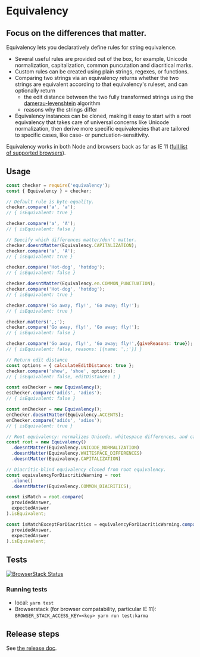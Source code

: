 # Equivalency

## Focus on the differences that matter.

Equivalency lets you declaratively define rules for string equivalence.

- Several useful rules are provided out of the box, for example, Unicode
  normalization, capitalization, common puncutation and diacritical marks.
- Custom rules can be created using plain strings, regexes, or functions.
- Comparing two strings via an equivalency returns whether the two strings are
  equivalent according to that equivalency's ruleset, and can optionally
  return
  - the edit distance between the two fully transformed strings using the
  [damerau-levenshtein](https://www.npmjs.com/package/damerau-levenshtein)
  algorithm
  - reasons why the strings differ
- Equivalency instances can be cloned, making it easy to start with a root
  equivalency that takes care of universal concerns like Unicode
  normalization, then derive more specific equivalencies that are tailored to
  specific cases, like case- or punctuation-sensitivity.

Equivalency works in both Node and browsers back as far as IE 11 ([full list
of supported browsers](./.browserslistrc)).

## Usage

```js
const checker = require('equivalency');
const { Equivalency } = checker;

// Default rule is byte-equality.
checker.compare('a', 'a');
// { isEquivalent: true }

checker.compare('a', 'A');
// { isEquivalent: false }

// Specify which differences matter/don't matter.
checker.doesntMatter(Equivalency.CAPITALIZATION);
checker.compare('a', 'A');
// { isEquivalent: true }

checker.compare('Hot-dog', 'hotdog');
// { isEquivalent: false }

checker.doesntMatter(Equivalency.en.COMMON_PUNCTUATION);
checker.compare('Hot-dog', 'hotdog');
// { isEquivalent: true }

checker.compare('Go away, fly!', 'Go away; fly!');
// { isEquivalent: true }

checker.matters(',;');
checker.compare('Go away, fly!', 'Go away; fly!');
// { isEquivalent: false }

checker.compare('Go away, fly!', 'Go away; fly!',{giveReasons: true});
// { isEquivalent: false, reasons: [{name: ',;'}] }

// Return edit distance
const options = { calculateEditDistance: true };
checker.compare('show', 'shoe', options);
// { isEquivalent: false, editDistance: 1 }

const esChecker = new Equivalency();
esChecker.compare('adiós', 'adios');
// { isEquivalent: false }

const enChecker = new Equivalency();
enChecker.doesntMatter(Equivalency.ACCENTS);
enChecker.compare('adiós', 'adios');
// { isEquivalent: true }

// Root equivalency: normalizes Unicode, whitespace differences, and case.
const root = new Equivalency()
  .doesntMatter(Equivalency.UNICODE_NORMALIZATION)
  .doesntMatter(Equivalency.WHITESPACE_DIFFERENCES)
  .doesntMatter(Equivalency.CAPITALIZATION)

// Diacritic-blind equivalency cloned from root equivalency.
const equivalencyForDiacriticWarning = root
  .clone()
  .doesntMatter(Equivalency.COMMON_DIACRITICS);

const isMatch = root.compare(
  providedAnswer,
  expectedAnswer
).isEquivalent;

const isMatchExceptForDiacritics = equivalencyForDiacriticWarning.compare(
  providedAnswer,
  expectedAnswer
).isEquivalent;
```

## Tests

[![BrowserStack
Status](https://www.browserstack.com/automate/badge.svg?badge_key=b1pkZFN2ejJFVzFDZHhNeHUydk9HSlRxUUk1M1ZGRzZidDZKUU9NTksxdz0tLUI2MFRlazFhUW8rQU82MmxTMDdvNUE9PQ==--c1cd245939097acf9f1b9399a2db0661b6738e7d)](https://www.browserstack.com/automate/public-build/b1pkZFN2ejJFVzFDZHhNeHUydk9HSlRxUUk1M1ZGRzZidDZKUU9NTksxdz0tLUI2MFRlazFhUW8rQU82MmxTMDdvNUE9PQ==--c1cd245939097acf9f1b9399a2db0661b6738e7d)

### Running tests

- local: `yarn test`
- Browserstack (for browser compatability, particular IE 11): `BROWSER_STACK_ACCESS_KEY=<key> yarn run test:karma`

## Release steps

See [the release doc](./docs/release.md).

